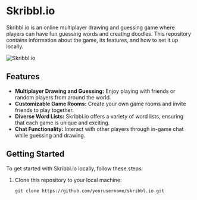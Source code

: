 # Skribbl.io

Skribbl.io is an online multiplayer drawing and guessing game where players can have fun guessing words and creating doodles. This repository contains information about the game, its features, and how to set it up locally.

![Skribbl.io](https://your-image-url-here.com/skribbl_screenshot.png)

## Features

- **Multiplayer Drawing and Guessing:** Enjoy playing with friends or random players from around the world.
- **Customizable Game Rooms:** Create your own game rooms and invite friends to play together.
- **Diverse Word Lists:** Skribbl.io offers a variety of word lists, ensuring that each game is unique and exciting.
- **Chat Functionality:** Interact with other players through in-game chat while guessing and drawing.

## Getting Started

To get started with Skribbl.io locally, follow these steps:

1. Clone this repository to your local machine:

   ```shell
   git clone https://github.com/yourusername/skribbl.io.git
